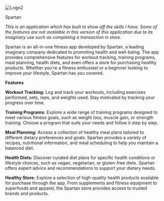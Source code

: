 ![Logo2](https://github.com/droelth/SwiftUI/assets/108130186/c9809e4e-b1b5-495d-abe8-dd60ace87bb3)

Spartan

*This is an application which has built to show off the skills I have. Some of the features are not available in this version of this application due to its imaginary use such as completing a transaction in store.*

Spartan is an all-in-one fitness app developed by Spartan, a leading imaginary company dedicated to promoting health and well-being. The app provides comprehensive features for workout tracking, training programs, meal planning, health diets, and even offers a store for purchasing healthy products. Whether you're a fitness enthusiast or a beginner looking to improve your lifestyle, Spartan has you covered.


**Features**

**Workout Tracking:** Log and track your workouts, including exercises performed, sets, reps, and weights used. Stay motivated by tracking your progress over time.

**Training Programs:** Explore a wide range of training programs designed to meet various fitness goals, such as weight loss, muscle gain, or strength training. Choose a program that suits your needs and follow it step by step.

**Meal Planning:** Access a collection of healthy meal plans tailored to different dietary preferences and goals. Spartan provides a variety of recipes, nutritional information, and meal scheduling to help you maintain a balanced diet.

**Health Diets:** Discover curated diet plans for specific health conditions or lifestyle choices, such as vegan, vegetarian, or gluten-free diets. Spartan offers expert advice and recommendations to support your dietary needs.

**Healthy Store:** Explore a selection of high-quality health products available for purchase through the app. From supplements and fitness equipment to superfoods and apparel, the Spartan store provides access to trusted brands and products.
